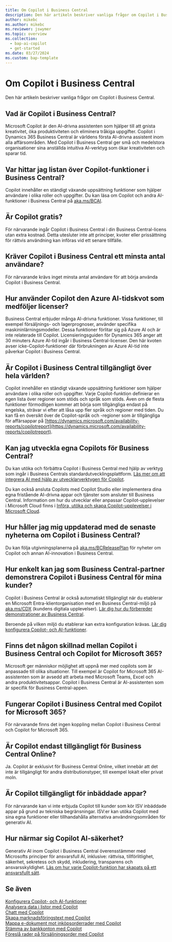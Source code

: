 ```yaml
---
title: Om Copilot i Business Central
description: Den här artikeln beskriver vanliga frågor om Copilot i Business Central.
author: mikebc
ms.author: mikebc
ms.reviewer: jswymer
ms.topic: overview
ms.collection:
  - bap-ai-copilot
  - get-started
ms.date: 03/27/2024
ms.custom: bap-template
---
```


# Om Copilot i Business Central

Den här artikeln beskriver vanliga frågor om Copilot i Business Central.

## Vad är Copilot i Business Central?

Microsoft Copilot är den AI-drivna assistenten som hjälper till att gnista kreativitet, öka produktiviteten och eliminera tråkiga uppgifter. Copilot i Dynamics 365 Business Central är världens första AI-drivna assistent inom alla affärsområden. Med Copilot i Business Central ger små och medelstora organisationer sina anställda intuitiva AI-verktyg som ökar kreativiteten och sparar tid.

## Var hittar jag listan över Copilot-funktioner i Business Central?

Copilot innehåller en ständigt växande uppsättning funktioner som hjälper användare i olika roller och uppgifter. Du kan läsa om Copilot och andra AI-funktioner i Business Central på [aka.ms/BCAI](https://aka.ms/BCAI). 

## Är Copilot gratis? 

För närvarande ingår Copilot i Business Central i din Business Central-licens utan extra kostnad. Detta utesluter inte att principer, kvoter eller prissättning för rättvis användning kan införas vid ett senare tillfälle.

## Kräver Copilot i Business Central ett minsta antal användare?

För närvarande krävs inget minsta antal användare för att börja använda Copilot i Business Central.

## Hur använder Copilot den Azure AI-tidskvot som medföljer licenser?

Business Central erbjuder många AI-drivna funktioner. Vissa funktioner, till exempel försäljnings- och lagerprognoser, använder specifika maskininlärningsmodeller. Dessa funktioner förlitar sig på Azure AI och är inte relaterade till Copilot. Licensieringsguiden för Dynamics 365 anger att 30 minuters Azure AI-tid ingår i Business Central-licenser. Den här kvoten avser icke-Copilot-funktioner där förbrukningen av Azure AI-tid inte påverkar Copilot i Business Central.

## Är Copilot i Business Central tillgängligt över hela världen? 

Copilot innehåller en ständigt växande uppsättning funktioner som hjälper användare i olika roller och uppgifter. Varje Copilot-funktion definierar en egen lista över regioner som stöds och språk som stöds. Även om de flesta funktioner förmodligen kommer att börja som tillgängliga endast på engelska, strävar vi efter att låsa upp fler språk och regioner med tiden. Du kan få en översikt över de Copilot-språk och -regioner som är tillgängliga för affärsappar på [https://dynamics.microsoft.com/availability-reports/copilotreport](https://dynamics.microsoft.com/availability-reports/copilotreport).

## Kan jag utveckla egna Copilots för Business Central?

Du kan utöka och förbättra Copilot i Business Central med hjälp av verktyg som ingår i Business Centrals standardutvecklingsplattform. [Läs mer om att integrera AI med hjälp av utvecklarverktygen för Copilot](/dynamics365/business-central/dev-itpro/developer/ai-integration-landing-page).

Du kan också ansluta Copilots med Copilot Studio eller implementera dina egna fristående AI-drivna appar och tjänster som ansluter till Business Central. Information om hur du utvecklar eller anpassar Copilot-upplevelser i Microsoft Cloud finns i [Införa, utöka och skapa Copilot-upplevelser i Microsoft Cloud](/microsoft-cloud/dev/copilot/overview).

## Hur håller jag mig uppdaterad med de senaste nyheterna om Copilot i Business Central? 

Du kan följa utgivningsplanerna på [aka.ms/BCReleasePlan](https://aka.ms/BCReleasePlan) för nyheter om Copilot och annan AI-innovation i Business Central.

## Hur enkelt kan jag som Business Central-partner demonstrera Copilot i Business Central för mina kunder?

Copilot i Business Central är också automatiskt tillgängligt när du etablerar en Microsoft Entra-klientorganisation med en Business Central-miljö på [aka.ms/CDX](https://aka.ms/CDX) (kundens digitala upplevelser). [Lär dig hur du förbereder demonstrationer av Business Central](/dynamics365/business-central/dev-itpro/administration/demo-environment).  

Beroende på vilken miljö du etablerar kan extra konfiguration krävas. [Lär dig konfigurera Copilot- och AI-funktioner](/dynamics365/business-central/enable-ai).

## Finns det någon skillnad mellan Copilot i Business Central och Copilot for Microsoft 365?

Microsoft ger människor möjlighet att uppnå mer med copilots som är anpassade till olika situationer. Till exempel är Copilot for Microsoft 365 AI-assistenten som är avsedd att arbeta med Microsoft Teams, Excel och andra produktivitetsappar. Copilot i Business Central är AI-assistenten som är specifik för Business Central-appen.

## Fungerar Copilot i Business Central med Copilot for Microsoft 365?

För närvarande finns det ingen koppling mellan Copilot i Business Central och Copilot for Microsoft 365.

## Är Copilot endast tillgängligt för Business Central Online? 

Ja. Copilot är exklusivt för Business Central Online, vilket innebär att det inte är tillgängligt för andra distributionstyper, till exempel lokalt eller privat moln.

## Är Copilot tillgängligt för inbäddade appar? 

För närvarande kan vi inte erbjuda Copilot till kunder som kör ISV inbäddade appar på grund av tekniska begränsningar. ISV:er kan utöka Copilot med sina egna funktioner eller tillhandahålla alternativa användningsområden för generativ AI.

## Hur närmar sig Copilot AI-säkerhet? 

Generativ AI inom Copilot i Business Central överensstämmer med Microsofts principer för ansvarsfull AI, inklusive: rättvisa, tillförlitlighet, säkerhet, sekretess och skydd, inkludering, transparens och ansvarsskyldighet. [Läs om hur varje Copilot-funktion har skapats på ett ansvarsfullt sätt](responsible-ai-overview.md).

## Se även

[Konfigurera Copilot- och AI-funktioner](enable-ai.md)  
[Analysera data i listor med Copilot](analysis-assist.md)  
[Chatt med Copilot](chat-with-copilot.md)  
[Skapa marknadsföringstext med Copilot](item-marketing-text.md)  
[Mappa e-dokument mot inköpsorderrader med Copilot](map-edocuments-with-copilot.md)  
[Stämma av bankkonton med Copilot](bank-reconciliation-with-copilot.md)  
[Föreslå rader på försäljningsorder med Copilot](sales-suggest-sales-lines-with-copilot.md)  